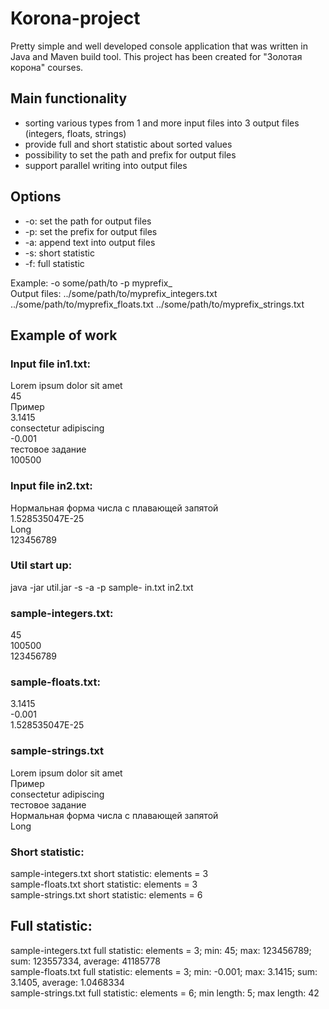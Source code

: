# Korona-project
Pretty simple and well developed console application that was written in Java and Maven build tool. This project has been created for "Золотая корона" courses.

## Main functionality  
  * sorting various types from 1 and more input files into 3 output files (integers, floats, strings)
  * provide full and short statistic about sorted values
  * possibility to set the path and prefix for output files
  * support parallel writing into output files

## Options
  * -o: set the path for output files
  * -p: set the prefix for output files
  * -a: append text into output files
  * -s: short statistic
  * -f: full statistic
  
  Example: -o some/path/to -p myprefix_  
  Output files: ../some/path/to/myprefix_integers.txt ../some/path/to/myprefix_floats.txt ../some/path/to/myprefix_strings.txt

## Example of work
### Input file in1.txt:  
Lorem ipsum dolor sit amet  
45  
Пример  
3.1415  
consectetur adipiscing  
-0.001  
тестовое задание  
100500  

### Input file in2.txt:  
Нормальная форма числа с плавающей запятой  
1.528535047E-25  
Long  
123456789

### Util start up:  
java -jar util.jar -s -a -p sample- in.txt in2.txt  

### sample-integers.txt:  
45  
100500  
123456789  

### sample-floats.txt:  
3.1415  
-0.001  
1.528535047E-25  

### sample-strings.txt  
Lorem ipsum dolor sit amet  
Пример  
consectetur adipiscing  
тестовое задание  
Нормальная форма числа с плавающей запятой  
Long

### Short statistic:  
sample-integers.txt short statistic: elements = 3  
sample-floats.txt short statistic: elements = 3  
sample-strings.txt short statistic: elements = 6

## Full statistic:  
sample-integers.txt full statistic: elements = 3; min: 45; max: 123456789; sum: 123557334, average: 41185778  
sample-floats.txt full statistic: elements = 3; min: -0.001; max: 3.1415; sum: 3.1405, average: 1.0468334  
sample-strings.txt full statistic: elements = 6; min length: 5; max length: 42
